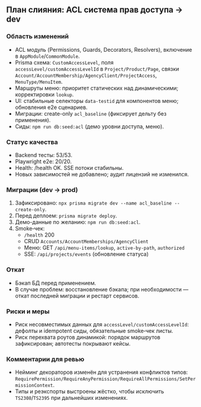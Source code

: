 ## План слияния: ACL система прав доступа → dev

### Область изменений
- ACL модуль (Permissions, Guards, Decorators, Resolvers), включение в `AppModule`/`CommonModule`.
- Prisma схема: `CustomAccessLevel`, поля `accessLevel/customAccessLevelId` в `Project/Product/Page`, связки `Account/AccountMembership/AgencyClient/ProjectAccess`, `MenuType/MenuItem`.
- Маршруты меню: приоритет статических над динамическими; корректировки `lookup`.
- UI: стабильные селекторы `data-testid` для компонентов меню; обновления e2e сценариев.
- Миграции: create-only `acl_baseline` (фиксирует дельту без применения).
- Сиды: `npm run db:seed:acl` (демо уровни доступа, меню).

### Статус качества
- Backend тесты: 53/53.
- Playwright e2e: 20/20.
- Health: /health OK. SSE потоки стабильны.
- Новых зависимостей не добавлено; аудит лицензий не изменился.

### Миграции (dev → prod)
1) Зафиксировано: `npx prisma migrate dev --name acl_baseline --create-only`.
2) Перед деплоем: `prisma migrate deploy`.
3) Демо-данные по желанию: `npm run db:seed:acl`.
4) Smoke‑чек:
   - `/health` 200
   - CRUD `Accounts/AccountMemberships/AgencyClient`
   - Меню: GET `/api/menu-items/lookup`, `active-by-path`, `authorized`
   - SSE: `/api/projects/events` (обновление статуса)

### Откат
- Бэкап БД перед применением.
- В случае проблем: восстановление бэкапа; при необходимости — откат последней миграции и рестарт сервисов.

### Риски и меры
- Риск несовместимых данных для `accessLevel/customAccessLevelId`: дефолты и idempotent сиды, обязательные smoke‑чек листы.
- Риск перехвата роутов динамикой: порядок маршрутов зафиксирован; автотесты покрывают кейсы.

### Комментарии для ревью
- Нейминг декораторов изменён для устранения конфликтов типов: `RequirePermission/RequireAnyPermission/RequireAllPermissions/SetPermissionContext`.
- Типы и реэкспорты выстроены жёстко, чтобы исключить `TS2308`/`TS2395` при дальнейших изменениях.


